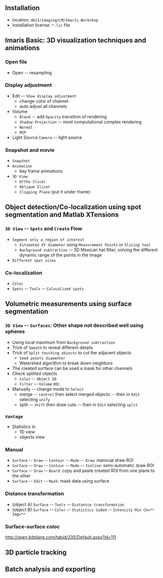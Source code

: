 ## Installation
* location: `dm11/imaging/LM/Imaris_Workshop`
* installation license: `*.lic` file


## Imaris Basic: 3D visualization techniques and animations

### Open file
* Open -- resampling

### Display adjustment
* Edit -- `Show display adjustment`
    * change color of channel
    * auto adjust all channels
* Volume
    * `Blend` -- add `Opacity` transition of rendering
    * `Shadow Projection` -- most computational complex rendering
    * `Normal`
    * `MIP`
* Light Source `Camera` -- light source

### Snapshot and movie
* `Snapshot`
* `Animation`
    * key frame animations
* `3D View`
    * `Ortho Slicer`
    * `Oblique Slicer`
    * `Clipping Plane` (put it under frame)

## Object detection/Co-localization using spot segmentation and Matlab XTensions

### `3D View` -- `Spots` and `Create` Flow
* `Segment only a region of interest`
    * `Estimated XY diameter` using `Measurement Points` or `Slicing tool`
    * `Background subtraction` -- 3D Mexican hat filter, solving the different dynamic range of the points in the image
* `Different spot sizes`
### Co-localization
* `Coloc`
* `Spots` -- `Tools` -- `Colocalized spots`

## Volumetric measurements using surface segmentation

### `3D View` -- `Surfaces`: Other shape not described well using spheres
* Using local maximum from `Background subtraction`
* Trick of `Smooth` to reveal different details
* Trick of `Split touching objects` to cut the adjacent objects
   * `Seed points diamenter`
   * Watershed algorithm to break down neighbors 
* The created surface can be used a mask for other channels
* Check splitted objects
   * `Color` -- `Object ID`
   * `Filter` -- `Volume` etc.
* Manually -- change mode to `Select`
   * merge -- `control` then select merged objects -- then in `Edit` selecting `unify`
   * split -- `shift` then draw cuts -- then in `Edit` selecting `split`
   
### `Vantage`
* Statistics in 
   * 1D view
   * objects view

### Manual
* `Surface` -- `Draw` -- `Contour` -- `Mode` -- `Draw`: mannual draw ROI
* `Surface` -- `Draw` -- `Contour` -- `Mode` -- `Isoline`: semi-automatic draw ROI
* `Surface` -- `Draw` -- `Board`: copy and paste created ROI from one plane to the other
* `Surface` -- `Edit` -- `Mask`: mask data using surface

### Distance transformation
* (object A) `Surface` -- `Tools` -- `Distantce transformation`
* (object B) `Surface` -- `Color` -- `Statistics Coded` -- `Intensity Min Ch=** Img=**`

### Surface-surface coloc
http://open.bitplane.com/tabid/235/Default.aspx?id=111

## 3D particle tracking

## Batch analysis and exporting
